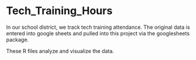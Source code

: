 # Tech_Training_Hours

In our school district, we track tech training attendance. The original data is entered into google sheets and pulled into this project via the googlesheets package.

These R files analyze and visualize the data.
